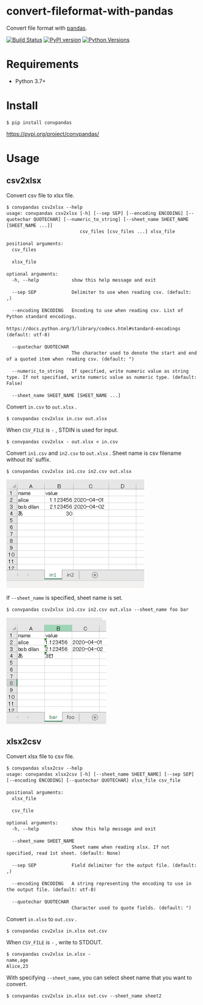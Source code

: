 # convert-fileformat-with-pandas
Convert file format with [pandas](https://pandas.pydata.org/).

[![Build Status](https://travis-ci.org/yuji38kwmt/convpandas.svg?branch=master)](https://travis-ci.org/yuji38kwmt/convpandas)
[![PyPI version](https://badge.fury.io/py/convpandas.svg)](https://badge.fury.io/py/convpandas)
[![Python Versions](https://img.shields.io/pypi/pyversions/convpandas.svg)](https://pypi.org/project/convpandas/)

# Requirements
* Python 3.7+

# Install

```
$ pip install convpandas
```

https://pypi.org/project/convpandas/


# Usage

## csv2xlsx
Convert csv file to xlsx file.

```
$ convpandas csv2xlsx --help
usage: convpandas csv2xlsx [-h] [--sep SEP] [--encoding ENCODING] [--quotechar QUOTECHAR] [--numeric_to_string] [--sheet_name SHEET_NAME [SHEET_NAME ...]]
                           csv_files [csv_files ...] xlsx_file

positional arguments:
  csv_files

  xlsx_file

optional arguments:
  -h, --help            show this help message and exit

  --sep SEP             Delimiter to use when reading csv. (default: ,)

  --encoding ENCODING   Encoding to use when reading csv. List of Python standard encodings.
                        https://docs.python.org/3/library/codecs.html#standard-encodings (default: utf-8)

  --quotechar QUOTECHAR
                        The character used to denote the start and end of a quoted item when reading csv. (default: ")

  --numeric_to_string   If specified, write numeric value as string type. If not specified, write numeric value as numeric type. (default: False)

  --sheet_name SHEET_NAME [SHEET_NAME ...]
```


Convert `in.csv` to `out.xlsx` .

```
$ convpandas csv2xlsx in.csv out.xlsx
```


When `CSV_FILE` is `-` , STDIN is used for input. 

```
$ convpandas csv2xlsx - out.xlsx < in.csv
```

Convert `in1.csv` and `in2.csv` to `out.xlsx` . Sheet name is csv filename without its' suffix.  

```
$ convpandas csv2xlsx in1.csv in2.csv out.xlsx
```

![](docs/img/output_xlsx_file_from_multiple_csv.png)

If `--sheet_name` is specified, sheet name is set.

```
$ convpandas csv2xlsx in1.csv in2.csv out.xlsx --sheet_name foo bar
```

![](docs/img/output_xlsx_file_from_multiple_csv2.png)

## xlsx2csv
Convert xlsx file to csv file.

```
$ convpandas xlsx2csv --help
usage: convpandas xlsx2csv [-h] [--sheet_name SHEET_NAME] [--sep SEP] [--encoding ENCODING] [--quotechar QUOTECHAR] xlsx_file csv_file

positional arguments:
  xlsx_file

  csv_file

optional arguments:
  -h, --help            show this help message and exit

  --sheet_name SHEET_NAME
                        Sheet name when reading xlsx. If not specified, read 1st sheet. (default: None)

  --sep SEP             Field delimiter for the output file. (default: ,)

  --encoding ENCODING   A string representing the encoding to use in the output file. (default: utf-8)

  --quotechar QUOTECHAR
                        Character used to quote fields. (default: ")
```


Convert `in.xlsx` to `out.csv` .

```
$ convpandas csv2xlsx in.xlsx out.csv
```


When `CSV_FILE` is `-` , write to STDOUT. 

```
$ convpandas csv2xlsx in.xlsx -
name,age
Alice,23
```

With specifying `--sheet_name`, you can select sheet name that you want to convert.

```
$ convpandas csv2xlsx in.xlsx out.csv --sheet_name sheet2
```
